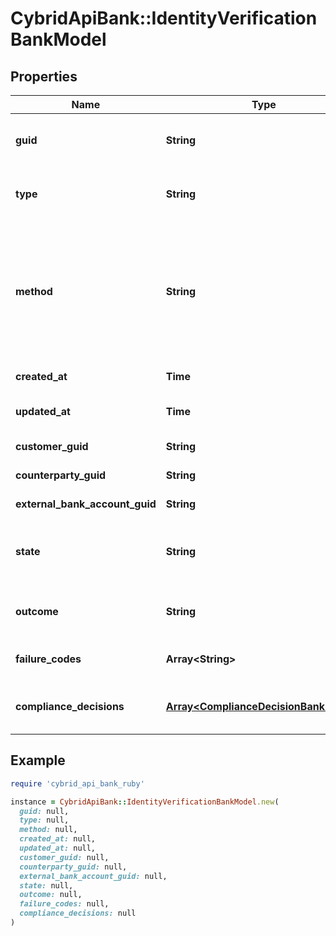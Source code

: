 # CybridApiBank::IdentityVerificationBankModel

## Properties

| Name | Type | Description | Notes |
| ---- | ---- | ----------- | ----- |
| **guid** | **String** | Auto-generated unique identifier for the identity verification. | [optional] |
| **type** | **String** | The identity verification type; one of kyc, bank_account, or counterparty. | [optional] |
| **method** | **String** | The identity verification method; one of attested, document_submission, id_and_selfie, tax_id_and_selfie, business_registration, plaid_identity_match, attested_ownership, account_ownership, or watchlists. | [optional] |
| **created_at** | **Time** | ISO8601 datetime the record was created at. | [optional] |
| **updated_at** | **Time** | ISO8601 datetime the record was last updated at. | [optional] |
| **customer_guid** | **String** | The customer&#39;s identifier. | [optional] |
| **counterparty_guid** | **String** | The counterparty&#39;s identifier. | [optional] |
| **external_bank_account_guid** | **String** | The external bank account&#39;s identifier. | [optional] |
| **state** | **String** | The identity verification state; one of storing, waiting, pending, reviewing, expired, or completed. | [optional] |
| **outcome** | **String** | The identity verification outcome; one of passed or failed. | [optional] |
| **failure_codes** | **Array&lt;String&gt;** | The reason codes explaining the outcome. | [optional] |
| **compliance_decisions** | [**Array&lt;ComplianceDecisionBankModel&gt;**](ComplianceDecisionBankModel.md) | The compliance decisions associated with the identity verification. | [optional] |

## Example

```ruby
require 'cybrid_api_bank_ruby'

instance = CybridApiBank::IdentityVerificationBankModel.new(
  guid: null,
  type: null,
  method: null,
  created_at: null,
  updated_at: null,
  customer_guid: null,
  counterparty_guid: null,
  external_bank_account_guid: null,
  state: null,
  outcome: null,
  failure_codes: null,
  compliance_decisions: null
)
```

